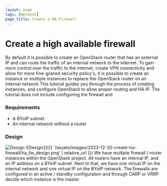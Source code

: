 ```yaml
---
layout: page
tags: [Network]
page_title: Create a HA Firewall
---
```


# Create a high available firewall

By default it is possible to create an OpenStack router that has an external IP and can route the traffic of an internal network to the internet.
To gain more control over the traffic to the internet, create VPN connectivity and allow for more fine-graned security policy's, 
it is possible to create an instance or multiple instances to replace the OpenStack router on an internal network 
This tutorial guides you through the process of creating instances, and configure OpenStack to allow proper routing and HA IP.
The tutorial does not include configuring the firewall and  

### Requirements
* A BYoIP subnet
* An internal network without a router 

### Design
![Design](/OpenStack-Docs/assets/images/2023-12-20-create-ha-firewall/ha_fw_design.png)
![Design2]({{ '/assets/images/2023-12-20-create-ha-firewall/ha_fw_design.png' | relative_url }})
We have multiple firewall / router instances within the OpenStack project. 
All routers have an internal IP, and an IP address on a BYoIP subnet. 
Next to that, we have one virtual IP on the internal network and one virtual IP on the BYoIP network. 
The firewalls are configured in an active / standby configuration and through CARP or VRRP decide which instance is the master. 

